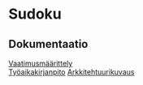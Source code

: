 # Sudoku


## Dokumentaatio

[Vaatimusmäärittely](https://github.com/essitepp/ot-harjoitustyo/blob/master/dokumentaatio/vaatimusmaarittely.md)  
[Työaikakirjanpito](https://github.com/essitepp/ot-harjoitustyo/blob/master/dokumentaatio/tyoaikakirjanpito.md)
[Arkkitehtuurikuvaus](https://github.com/essitepp/ot-harjoitustyo/blob/master/dokumentaatio/arkkitehtuuri.md)
